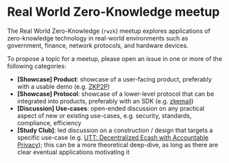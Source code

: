 # Real World Zero-Knowledge meetup
The Real World Zero-Knowledge (`rwzk`) meetup explores applications of zero-knowledge technology in real-world environments such as government, finance, network protocols, and hardware devices.

To propose a topic for a meetup, please open an issue in one or more of the following categories:
- **[Showcase] Product**: showcase of a user-facing product, preferably with a usable demo (e.g. [ZKP2P](https://zkp2p.xyz/))
- **[Showcase] Protocol**: showcase of a lower-level protocol that can be integrated into products, preferably with an SDK (e.g. [zkemail](https://prove.email/))
- **[Discussion] Use-cases**: open-ended discussion on any practical aspect of new or existing use-cases, e.g. security, standards, compliance, efficiency
- **[Study Club]**: led discussion on a construction / design that targets a specific use-case (e.g. [UTT: Decentralized Ecash with Accountable Privacy](https://eprint.iacr.org/2022/452)); this can be a more theoretical deep-dive, as long as there are clear eventual applications motivating it
